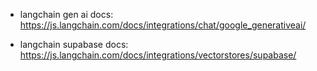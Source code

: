 - langchain gen ai docs:
  https://js.langchain.com/docs/integrations/chat/google_generativeai/

- langchain supabase docs:
  https://js.langchain.com/docs/integrations/vectorstores/supabase/
